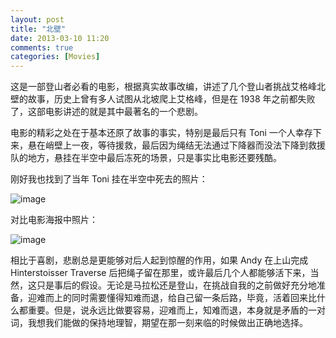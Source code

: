 ```yaml
---
layout: post
title: "北壁"
date: 2013-03-10 11:20
comments: true
categories: [Movies]
---
```


这是一部登山者必看的电影，根据真实故事改编，讲述了几个登山者挑战艾格峰北壁的故事，历史上曾有多人试图从北坡爬上艾格峰，但是在 1938 年之前都失败了，这部电影讲述的就是其中最著名的一个悲剧。

电影的精彩之处在于基本还原了故事的事实，特别是最后只有 Toni 一个人幸存下来，悬在峭壁上一夜，等待援救，最后因为绳结无法通过下降器而没法下降到救援队的地方，悬挂在半空中最后冻死的场景，只是事实比电影还要残酷。

刚好我也找到了当年 Toni 挂在半空中死去的照片：

![image](http://www.wspinanie.pl/serwis/200806/12eiger_historia4.jpg)

对比电影海报中照片：

![image](http://pic.yupoo.com/khotyn/CHrkhZ6L/vUPFo.jpg)

相比于喜剧，悲剧总是更能够对后人起到惊醒的作用，如果 Andy 在上山完成 Hinterstoisser Traverse 后把绳子留在那里，或许最后几个人都能够活下来，当然，这只是事后的假设。无论是马拉松还是登山，在挑战自我的之前做好充分地准备，迎难而上的同时需要懂得知难而退，给自己留一条后路，毕竟，活着回来比什么都重要。但是，说永远比做要容易，迎难而上，知难而退，本身就是矛盾的一对词，我想我们能做的保持地理智，期望在那一刻来临的时候做出正确地选择。